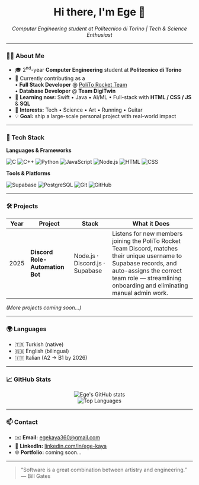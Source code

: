 <h1 align="center">Hi there, I'm Ege 👋</h1>

<p align="center">
  <em>Computer Engineering student at Politecnico di Torino | Tech &amp; Science Enthusiast</em>
</p>

---

### 👨‍💻 About Me
- 🎓 2<sup>nd</sup>-year **Computer Engineering** student at **Politecnico di Torino**
- 💼 Currently contributing as a  
  • **Full Stack Developer** @ <a href="https://www.politorocketteam.it">PoliTo Rocket Team</a>  
  • **Database Developer** @ **Team DigiTwin**
- 🌱 **Learning now:** Swift • Java • AI/ML • Full-stack with **HTML / CSS / JS** &amp; **SQL**
- 🧠 **Interests:** Tech • Science • Art • Running • Guitar
- 💡 **Goal:** ship a large-scale personal project with real-world impact

---

### 🚀 Tech Stack

**Languages &amp; Frameworks**

![C](https://img.shields.io/badge/C-00599C?style=flat&logo=c&logoColor=white)
![C++](https://img.shields.io/badge/C++-00599C?style=flat&logo=c%2B%2B&logoColor=white)
![Python](https://img.shields.io/badge/Python-3776AB?style=flat&logo=python&logoColor=white)
![JavaScript](https://img.shields.io/badge/JavaScript-F7DF1E?style=flat&logo=javascript&logoColor=black)
![Node.js](https://img.shields.io/badge/Node.js-339933?style=flat&logo=node.js&logoColor=white)
![HTML](https://img.shields.io/badge/HTML5-E34F26?style=flat&logo=html5&logoColor=white)
![CSS](https://img.shields.io/badge/CSS3-1572B6?style=flat&logo=css3&logoColor=white)

**Tools &amp; Platforms**

![Supabase](https://img.shields.io/badge/Supabase-3ECF8E?style=flat&logo=supabase&logoColor=white)
![PostgreSQL](https://img.shields.io/badge/PostgreSQL-4169E1?style=flat&logo=postgresql&logoColor=white)
![Git](https://img.shields.io/badge/Git-F05032?style=flat&logo=git&logoColor=white)
![GitHub](https://img.shields.io/badge/GitHub-181717?style=flat&logo=github&logoColor=white)

---

### 🛠️ Projects

| Year | Project | Stack | What it Does |
|------|---------|-------|--------------|
| 2025 | **Discord Role-Automation Bot** | Node.js · Discord.js · Supabase | Listens for new members joining the PoliTo Rocket Team Discord, matches their unique username to Supabase records, and auto-assigns the correct team role — streamlining onboarding and eliminating manual admin work. |

*(More projects coming soon…)*

---

### 🌍 Languages
- 🇹🇷 Turkish (native)  
- 🇬🇧 English (bilingual)  
- 🇮🇹 Italian (A2 → B1 by 2026)

---

### 📈 GitHub Stats
<p align="center">
  <img src="https://github-readme-stats.vercel.app/api?username=egekaya1&show_icons=true&theme=radical" alt="Ege's GitHub stats" />
  <br />
  <img src="https://github-readme-stats.vercel.app/api/top-langs/?username=egekaya1&layout=compact&theme=radical" alt="Top Languages" />
</p>

---

### 📫 Contact
- ✉️ **Email:** <a href="mailto:egekaya360@gmail.com">egekaya360@gmail.com</a>  
- 💼 **LinkedIn:** <a href="https://www.linkedin.com/in/ege-kaya/">linkedin.com/in/ege-kaya</a>  
- 🌐 **Portfolio:** coming soon…

---

> “Software is a great combination between artistry and engineering.” — Bill Gates
